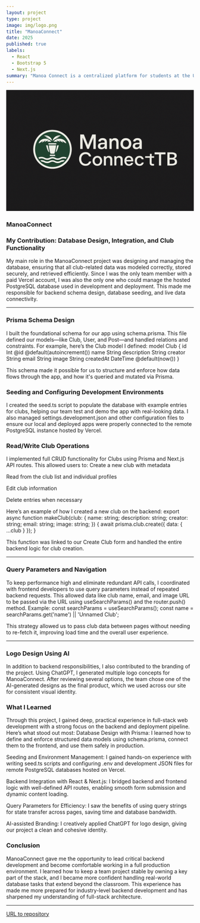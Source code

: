 ```yaml
---
layout: project
type: project
image: img/logo.png
title: "ManoaConnect"
date: 2025
published: true
labels:
  - React
  - Bootstrap 5
  - Next.js
summary: "Manoa Connect is a centralized platform for students at the University of Hawai‘i at Mānoa to explore clubs, connect with communities, and manage their campus involvement."
---
```

<img width="600px" class="rounded float-start pe-4" src="../img/connect.png">

<div style="clear: both;"></div>

### ManoaConnect

### My Contribution: Database Design, Integration, and Club Functionality
My main role in the ManoaConnect project was designing and managing the database, ensuring that all club-related data was modeled correctly, stored securely, and retrieved efficiently. Since I was the only team member with a paid Vercel account, I was also the only one who could manage the hosted PostgreSQL database used in development and deployment. This made me responsible for backend schema design, database seeding, and live data connectivity.

---

### Prisma Schema Design
I built the foundational schema for our app using schema.prisma. This file defined our models—like Club, User, and Post—and handled relations and constraints. For example, here’s the Club model I defined:
model Club {
  id          Int      @id @default(autoincrement())
  name        String
  description String
  creator     String
  email       String
  image       String
  createdAt   DateTime @default(now())
}

This schema made it possible for us to structure and enforce how data flows through the app, and how it's queried and mutated via Prisma.

### Seeding and Configuring Development Environments
I created the seed.ts script to populate the database with example entries for clubs, helping our team test and demo the app with real-looking data. I also managed settings.development.json and other configuration files to ensure our local and deployed apps were properly connected to the remote PostgreSQL instance hosted by Vercel.

### Read/Write Club Operations
I implemented full CRUD functionality for Clubs using Prisma and Next.js API routes. This allowed users to:
Create a new club with metadata


Read from the club list and individual profiles


Edit club information


Delete entries when necessary


Here’s an example of how I created a new club on the backend:
export async function makeClub(club: {
  name: string;
  description: string;
  creator: string;
  email: string;
  image: string;
}) {
  await prisma.club.create({ data: { ...club } });
}

This function was linked to our Create Club form and handled the entire backend logic for club creation.

---

### Query Parameters and Navigation
To keep performance high and eliminate redundant API calls, I coordinated with frontend developers to use query parameters instead of repeated backend requests. This allowed data like club name, email, and image URL to be passed via the URL using useSearchParams() and the router.push() method.
Example:
const searchParams = useSearchParams();
const name = searchParams.get('name') || 'Unnamed Club';

This strategy allowed us to pass club data between pages without needing to re-fetch it, improving load time and the overall user experience.

---

### Logo Design Using AI
In addition to backend responsibilities, I also contributed to the branding of the project. Using ChatGPT, I generated multiple logo concepts for ManoaConnect. After reviewing several options, the team chose one of the AI-generated designs as the final product, which we used across our site for consistent visual identity.

### What I Learned
Through this project, I gained deep, practical experience in full-stack web development with a strong focus on the backend and deployment pipeline. Here’s what stood out most:
Database Design with Prisma: I learned how to define and enforce structured data models using schema.prisma, connect them to the frontend, and use them safely in production.


Seeding and Environment Management: I gained hands-on experience with writing seed.ts scripts and configuring .env and development JSON files for remote PostgreSQL databases hosted on Vercel.


Backend Integration with React & Next.js: I bridged backend and frontend logic with well-defined API routes, enabling smooth form submission and dynamic content loading.


Query Parameters for Efficiency: I saw the benefits of using query strings for state transfer across pages, saving time and database bandwidth.


AI-assisted Branding: I creatively applied ChatGPT for logo design, giving our project a clean and cohesive identity.



### Conclusion
ManoaConnect gave me the opportunity to lead critical backend development and become comfortable working in a full production environment. I learned how to keep a team project stable by owning a key part of the stack, and I became more confident handling real-world database tasks that extend beyond the classroom. This experience has made me more prepared for industry-level backend development and has sharpened my understanding of full-stack architecture.


---
[URL to repository](https://manoaconnecttb.github.io/)
